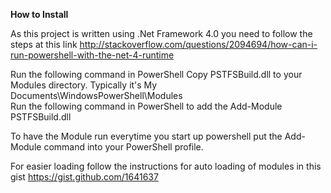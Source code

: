 **How to Install**

As this project is written using .Net Framework 4.0 you need to follow the steps at this link http://stackoverflow.com/questions/2094694/how-can-i-run-powershell-with-the-net-4-runtime

Run the following command in PowerShell 
Copy PSTFSBuild.dll to your Modules directory. Typically it's My Documents\WindowsPowerShell\Modules\
Run the following command in PowerShell to add the Add-Module PSTFSBuild.dll

To have the Module run everytime you start up powershell put the Add-Module  command into your PowerShell profile. 

For easier loading follow the instructions for auto loading of modules in this gist
https://gist.github.com/1641637